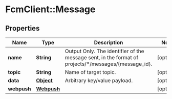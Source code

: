 # FcmClient::Message

## Properties
Name | Type | Description | Notes
------------ | ------------- | ------------- | -------------
**name** | **String** | Output Only. The identifier of the message sent, in the format of projects/*/messages/{message_id}. | [optional] 
**topic** | **String** | Name of target topic. | [optional] 
**data** | [**Object**](.md) | Arbitrary key/value payload. | [optional] 
**webpush** | [**Webpush**](Webpush.md) |  | [optional] 


